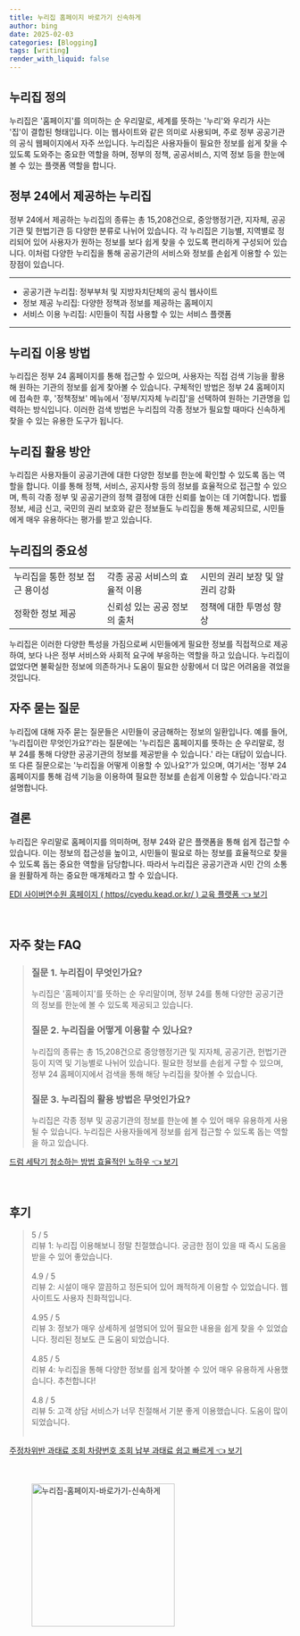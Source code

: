 ```yaml
---
title: 누리집 홈페이지 바로가기 신속하게
author: bing
date: 2025-02-03
categories: [Blogging]
tags: [writing]
render_with_liquid: false
---
```



<h2 id='누리집 정의'>누리집 정의</h2>

<p>누리집은 '홈페이지'를 의미하는 순 우리말로, 세계를 뜻하는 '누리'와 우리가 사는 '집'이 결합된 형태입니다. 이는 웹사이트와 같은 의미로 사용되며, 주로 정부 공공기관의 공식 웹페이지에서 자주 쓰입니다. 누리집은 사용자들이 필요한 정보를 쉽게 찾을 수 있도록 도와주는 중요한 역할을 하며, 정부의 정책, 공공서비스, 지역 정보 등을 한눈에 볼 수 있는 플랫폼 역할을 합니다.</p>

<h2 id='정부 24에서 제공하는 누리집'>정부 24에서 제공하는 누리집</h2>

<p>정부 24에서 제공하는 누리집의 종류는 총 15,208건으로, 중앙행정기관, 지자체, 공공기관 및 헌법기관 등 다양한 분류로 나뉘어 있습니다. 각 누리집은 기능별, 지역별로 정리되어 있어 사용자가 원하는 정보를 보다 쉽게 찾을 수 있도록 편리하게 구성되어 있습니다. 이처럼 다양한 누리집을 통해 공공기관의 서비스와 정보를 손쉽게 이용할 수 있는 장점이 있습니다.</p>

<hr />

<ul>
    <li>공공기관 누리집: 정부부처 및 지방자치단체의 공식 웹사이트</li>
    <li>정보 제공 누리집: 다양한 정책과 정보를 제공하는 홈페이지</li>
    <li>서비스 이용 누리집: 시민들이 직접 사용할 수 있는 서비스 플랫폼</li>
</ul>

<hr />

<h2 id='누리집 이용 방법'>누리집 이용 방법</h2>

<p>누리집은 정부 24 홈페이지를 통해 접근할 수 있으며, 사용자는 직접 검색 기능을 활용해 원하는 기관의 정보를 쉽게 찾아볼 수 있습니다. 구체적인 방법은 정부 24 홈페이지에 접속한 후, '정책정보' 메뉴에서 '정부/지자체 누리집'을 선택하여 원하는 기관명을 입력하는 방식입니다. 이러한 검색 방법은 누리집의 각종 정보가 필요할 때마다 신속하게 찾을 수 있는 유용한 도구가 됩니다.</p>

<h2 id='누리집 활용 방안'>누리집 활용 방안</h2>

<p>누리집은 사용자들이 공공기관에 대한 다양한 정보를 한눈에 확인할 수 있도록 돕는 역할을 합니다. 이를 통해 정책, 서비스, 공지사항 등의 정보를 효율적으로 접근할 수 있으며, 특히 각종 정부 및 공공기관의 정책 결정에 대한 신뢰를 높이는 데 기여합니다. 법률 정보, 세금 신고, 국민의 권리 보호와 같은 정보들도 누리집을 통해 제공되므로, 시민들에게 매우 유용하다는 평가를 받고 있습니다.</p>

<h2 id='누리집의 중요성'>누리집의 중요성</h2>

<table>
    <tr>
        <td>누리집을 통한 정보 접근 용이성</td>
        <td>각종 공공 서비스의 효율적 이용</td>
        <td>시민의 권리 보장 및 알권리 강화</td>
    </tr>
    <tr>
        <td>정확한 정보 제공</td>
        <td>신뢰성 있는 공공 정보의 출처</td>
        <td>정책에 대한 투명성 향상</td>
    </tr>
</table>

<p>누리집은 이러한 다양한 특성을 가짐으로써 시민들에게 필요한 정보를 직접적으로 제공하여, 보다 나은 정부 서비스와 사회적 요구에 부응하는 역할을 하고 있습니다. 누리집이 없었다면 불확실한 정보에 의존하거나 도움이 필요한 상황에서 더 많은 어려움을 겪었을 것입니다.</p>

<h2 id='자주 묻는 질문'>자주 묻는 질문</h2>

<p>누리집에 대해 자주 묻는 질문들은 시민들이 궁금해하는 정보의 일환입니다. 예를 들어, '누리집이란 무엇인가요?'라는 질문에는 '누리집은 홈페이지를 뜻하는 순 우리말로, 정부 24를 통해 다양한 공공기관의 정보를 제공받을 수 있습니다.' 라는 대답이 있습니다. 또 다른 질문으로는 '누리집을 어떻게 이용할 수 있나요?'가 있으며, 여기서는 '정부 24 홈페이지를 통해 검색 기능을 이용하여 필요한 정보를 손쉽게 이용할 수 있습니다.'라고 설명합니다.</p>

<h2 id='결론'>결론</h2>

<p>누리집은 우리말로 홈페이지를 의미하며, 정부 24와 같은 플랫폼을 통해 쉽게 접근할 수 있습니다. 이는 정보의 접근성을 높이고, 시민들이 필요로 하는 정보를 효율적으로 찾을 수 있도록 돕는 중요한 역할을 담당합니다. 따라서 누리집은 공공기관과 시민 간의 소통을 원활하게 하는 중요한 매개체라고 할 수 있습니다.</p>


<p><a class="click-button" title="EDI 사이버연수원 홈페이지 ( https//cyedu.kead.or.kr/ ) 교육 플랫폼" href="https://blackassets.github.io/posts/EDI-%EC%82%AC%EC%9D%B4%EB%B2%84%EC%97%B0%EC%88%98%EC%9B%90-%ED%99%88%ED%8E%98%EC%9D%B4%EC%A7%80-(-httpscyedu.kead.or.kr-)-%EA%B5%90%EC%9C%A1-%ED%94%8C%EB%9E%AB%ED%8F%BC/" rel="dofollow">EDI 사이버연수원 홈페이지 ( https//cyedu.kead.or.kr/ ) 교육 플랫폼 👈 보기</a></p><br>
<h2 id='자주_찾는_FAQ'>자주 찾는 FAQ</h2>
<div itemscope="" itemtype="https://schema.org/FAQPage"> 
<blockquote> 
<div itemscope="" itemprop="mainEntity" itemtype="https://schema.org/Question"> 
<h3 itemprop="name">질문 1. 누리집이 무엇인가요?</h3> 
<div itemscope="" itemprop="acceptedAnswer" itemtype="https://schema.org/Answer"> 
<span itemprop="text"> 
<p>누리집은 '홈페이지'를 뜻하는 순 우리말이며, 정부 24를 통해 다양한 공공기관의 정보를 한눈에 볼 수 있도록 제공되고 있습니다.</p> 
</span> 
</div> 
</div> 

<div itemscope="" itemprop="mainEntity" itemtype="https://schema.org/Question"> 
<h3 itemprop="name">질문 2. 누리집을 어떻게 이용할 수 있나요?</h3> 
<div itemscope="" itemprop="acceptedAnswer" itemtype="https://schema.org/Answer"> 
<span itemprop="text"> 
<p>누리집의 종류는 총 15,208건으로 중앙행정기관 및 지자체, 공공기관, 헌법기관 등이 지역 및 기능별로 나뉘어 있습니다. 필요한 정보를 손쉽게 구할 수 있으며, 정부 24 홈페이지에서 검색을 통해 해당 누리집을 찾아볼 수 있습니다.</p> 
</span> 
</div> 
</div> 

<div itemscope="" itemprop="mainEntity" itemtype="https://schema.org/Question"> 
<h3 itemprop="name">질문 3. 누리집의 활용 방법은 무엇인가요?</h3> 
<div itemscope="" itemprop="acceptedAnswer" itemtype="https://schema.org/Answer"> 
<span itemprop="text"> 
<p>누리집은 각종 정부 및 공공기관의 정보를 한눈에 볼 수 있어 매우 유용하게 사용될 수 있습니다. 누리집은 사용자들에게 정보를 쉽게 접근할 수 있도록 돕는 역할을 하고 있습니다.</p> 
</span> 
</div> 
</div> 

</blockquote> 
</div>
<p><a class="click-button" title="드럼 세탁기 청소하는 방법 효율적인 노하우" href="https://blackassets.github.io/posts/%EB%93%9C%EB%9F%BC-%EC%84%B8%ED%83%81%EA%B8%B0-%EC%B2%AD%EC%86%8C%ED%95%98%EB%8A%94-%EB%B0%A9%EB%B2%95-%ED%9A%A8%EC%9C%A8%EC%A0%81%EC%9D%B8-%EB%85%B8%ED%95%98%EC%9A%B0/" rel="dofollow">드럼 세탁기 청소하는 방법 효율적인 노하우 👈 보기</a></p><br>
<h2 id='후기'>후기</h2>
<div itemscope itemtype="https://schema.org/Product">
  <blockquote>
  <div itemprop="review" itemscope itemtype="https://schema.org/Review">
      <div itemprop="reviewRating" itemscope itemtype="https://schema.org/Rating"> <span itemprop="ratingValue">5</span> / <span itemprop="bestRating">5</span> </div>
      <span itemprop="reviewBody">리뷰 1: 누리집 이용해보니 정말 친절했습니다. 궁금한 점이 있을 때 즉시 도움을 받을 수 있어 좋았습니다.</span>
  </div>
  <br>
  <div itemprop="review" itemscope itemtype="https://schema.org/Review">
      <div itemprop="reviewRating" itemscope itemtype="https://schema.org/Rating"> <span itemprop="ratingValue">4.9</span> / <span itemprop="bestRating">5</span> </div>
      <span itemprop="reviewBody">리뷰 2: 시설이 매우 깔끔하고 정돈되어 있어 쾌적하게 이용할 수 있었습니다. 웹사이트도 사용자 친화적입니다.</span>
  </div>
  <br>
  <div itemprop="review" itemscope itemtype="https://schema.org/Review">
      <div itemprop="reviewRating" itemscope itemtype="https://schema.org/Rating"> <span itemprop="ratingValue">4.95</span> / <span itemprop="bestRating">5</span> </div>
      <span itemprop="reviewBody">리뷰 3: 정보가 매우 상세하게 설명되어 있어 필요한 내용을 쉽게 찾을 수 있었습니다. 정리된 정보도 큰 도움이 되었습니다.</span>
  </div>
  <br>
  <div itemprop="review" itemscope itemtype="https://schema.org/Review">
      <div itemprop="reviewRating" itemscope itemtype="https://schema.org/Rating"> <span itemprop="ratingValue">4.85</span> / <span itemprop="bestRating">5</span> </div>
      <span itemprop="reviewBody">리뷰 4: 누리집을 통해 다양한 정보를 쉽게 찾아볼 수 있어 매우 유용하게 사용했습니다. 추천합니다!</span>
  </div>
  <br>
  <div itemprop="review" itemscope itemtype="https://schema.org/Review">
      <div itemprop="reviewRating" itemscope itemtype="https://schema.org/Rating"> <span itemprop="ratingValue">4.8</span> / <span itemprop="bestRating">5</span> </div>
      <span itemprop="reviewBody">리뷰 5: 고객 상담 서비스가 너무 친절해서 기분 좋게 이용했습니다. 도움이 많이 되었습니다.</span>
  </div>
  <br>
  </blockquote>
</div>
<p><a class="click-button" title="주정차위반 과태료 조회 차량번호 조회 납부 과태료 쉽고 빠르게" href="https://blackassets.github.io/posts/%EC%A3%BC%EC%A0%95%EC%B0%A8%EC%9C%84%EB%B0%98-%EA%B3%BC%ED%83%9C%EB%A3%8C-%EC%A1%B0%ED%9A%8C-%EC%B0%A8%EB%9F%89%EB%B2%88%ED%98%B8-%EC%A1%B0%ED%9A%8C-%EB%82%A9%EB%B6%80-%EA%B3%BC%ED%83%9C%EB%A3%8C-%EC%89%BD%EA%B3%A0-%EB%B9%A0%EB%A5%B4%EA%B2%8C/" rel="dofollow">주정차위반 과태료 조회 차량번호 조회 납부 과태료 쉽고 빠르게 👈 보기</a></p><br>
<figure class="image"><img src="https://blackassets.github.io/assets/img/thumbnail/누리집-홈페이지-바로가기-신속하게.webp" alt="누리집-홈페이지-바로가기-신속하게" width="256" height="256"></figure>